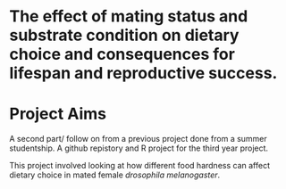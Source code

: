 # The effect of mating status and substrate condition on dietary choice and consequences for lifespan and reproductive success.

# Project Aims 
A second part/ follow on from a previous project done from a summer studentship.
A github repistory and R project for the third year project. 

This project involved looking at how different food hardness can affect dietary choice in mated female *drosophila melanogaster*. 


